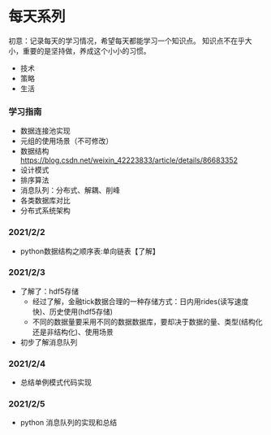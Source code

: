 # 每天系列
初意：记录每天的学习情况，希望每天都能学习一个知识点。
知识点不在乎大小，重要的是坚持做，养成这个小小的习惯。
+ 技术
+ 策略
+ 生活

### 学习指南
+ 数据连接池实现
+ 元组的使用场景（不可修改）
+ 数据结构 https://blog.csdn.net/weixin_42223833/article/details/86683352
+ 设计模式
+ 排序算法
+ 消息队列：分布式、解耦、削峰
+ 各类数据库对比
+ 分布式系统架构

### 2021/2/2
+ python数据结构之顺序表:单向链表【了解】

### 2021/2/3
+ 了解了：hdf5存储
    + 经过了解，金融tick数据合理的一种存储方式：日内用rides(读写速度快)、历史使用(hdf5存储)
    + 不同的数据量要采用不同的数据数据库，要却决于数据的量、类型(结构化还是非结构化)、使用场景
+ 初步了解消息队列

### 2021/2/4
+ 总结单例模式代码实现

### 2021/2/5
+ python 消息队列的实现和总结

